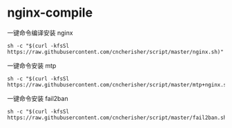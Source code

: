 # nginx-compile

一键命令编译安装 nginx

```shell
sh -c "$(curl -kfsSl https://raw.githubusercontent.com/cncherisher/script/master/nginx.sh)"
```
一键命令安装 mtp

```shell
sh -c "$(curl -kfsSl https://raw.githubusercontent.com/cncherisher/script/master/mtp+nginx.sh)"
```
一键命令安装 fail2ban

```shell
sh -c "$(curl -kfsSl https://raw.githubusercontent.com/cncherisher/script/master/fail2ban.sh)"
```